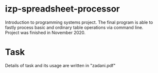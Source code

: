 # izp-spreadsheet-processor
Introduction to programming systems project. The final program is able to fastly process basic and ordinary table operations via command line.
Project was finished in November 2020.
# Task
Details of task and its usage are written in "zadani.pdf"

